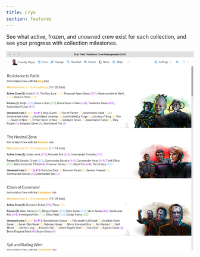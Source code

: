 ```yaml
---
title: Cryo
section: features
---
```


See what active, frozen, and unowned crew exist for each collection, and see your progress with collection milestones.

![Screenshot Collections](images/page_collections.png "Cryo Collections screenshot")
